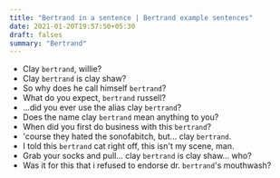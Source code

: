 ```yaml
---
title: "Bertrand in a sentence | Bertrand example sentences"
date: 2021-01-20T19:57:50+05:30
draft: falses
summary: "Bertrand"
---
```

- Clay `bertrand`, willie?
- Clay `bertrand` is clay shaw?
- So why does he call himself `bertrand`?
- What do you expect, `bertrand` russell?
- ...did you ever use the alias clay `bertrand`?
- Does the name clay `bertrand` mean anything to you?
- When did you first do business with this `bertrand`?
- 'course they hated the sonofabitch, but... clay `bertrand`.
- I told this `bertrand` cat right off, this isn't my scene, man.
- Grab your socks and pull... clay `bertrand` is clay shaw... who?
- Was it for this that i refused to endorse dr. `bertrand`'s mouthwash?
                 
